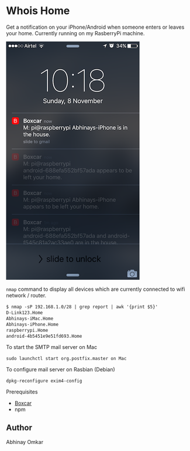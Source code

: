 # Whois Home

Get a notification on your iPhone/Android when someone enters or leaves your home. Currently running on my RasberryPi machine.

![](./screenshot.png)

`nmap` command to display all devices which are currently connected to wifi network / router.

    $ nmap -sP 192.168.1.0/28 | grep report | awk '{print $5}'
    D-Link123.Home
    Abhinays-iMac.Home
    Abhinays-iPhone.Home
    raspberrypi.Home
    android-4b5451e9e51fd693.Home

To start the SMTP mail server on Mac

    sudo launchctl start org.postfix.master on Mac

To configure mail server on Rasbian (Debian)

    dpkg-reconfigure exim4-config

Prerequisites

* [Boxcar](https://boxcar.io)
* npm

Author
------

Abhinay Omkar
